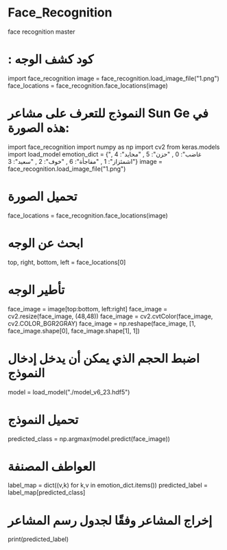 # Face_Recognition
face recognition master

# : كود كشف الوجه

import face_recognition
image = face_recognition.load_image_file("1.png")
face_locations = face_recognition.face_locations(image)
# النموذج للتعرف على مشاعر Sun Ge في هذه الصورة:
import face_recognition
import numpy as np
import cv2
from keras.models import load_model
emotion_dict = {"غاضب": 0 , "حزن": 5 , "محايد": 4 , "اشمئزاز": 1 , "مفاجأة": 6 , "خوف": 2 , "سعيد": 3}
image = face_recognition.load_image_file("1.png")
 # تحميل الصورة
face_locations = face_recognition.face_locations(image)
 # ابحث عن الوجه
top, right, bottom, left = face_locations[0]
 # تأطير الوجه

face_image = image[top:bottom, left:right]
face_image = cv2.resize(face_image, (48,48))
face_image = cv2.cvtColor(face_image, cv2.COLOR_BGR2GRAY)
face_image = np.reshape(face_image, [1, face_image.shape[0], face_image.shape[1], 1])
 # اضبط الحجم الذي يمكن أن يدخل إدخال النموذج

model = load_model("./model_v6_23.hdf5")
 # تحميل النموذج

predicted_class = np.argmax(model.predict(face_image))
 # العواطف المصنفة
label_map = dict((v,k) for k,v in emotion_dict.items()) 
predicted_label = label_map[predicted_class]
 # إخراج المشاعر وفقًا لجدول رسم المشاعر
print(predicted_label)



